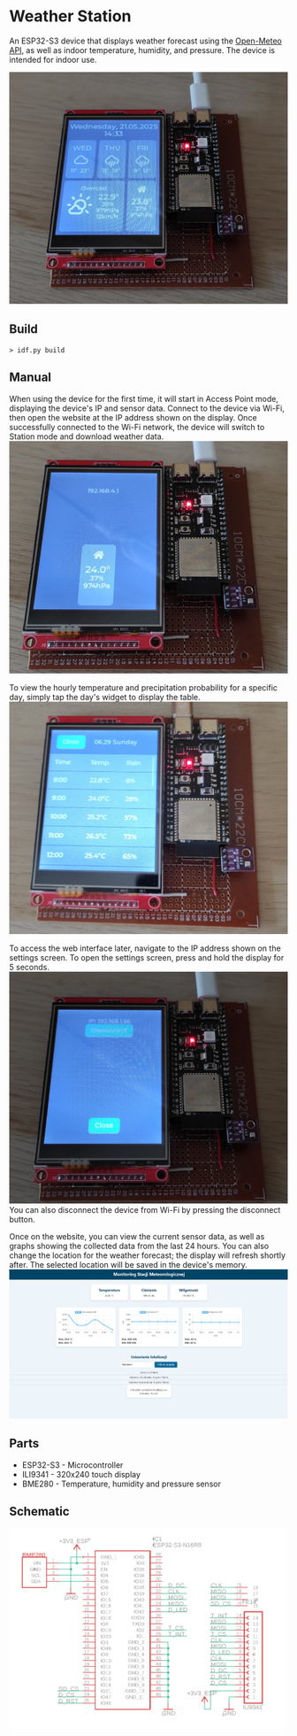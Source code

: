 # Weather Station

An ESP32-S3 device that displays weather forecast using the [Open-Meteo API](https://open-meteo.com/), as well as indoor temperature, humidity, and pressure. The device is intended for indoor use.

![Showcase](showcase/main.jpg "Showcase")

## Build
```
> idf.py build
```

## Manual
When using the device for the first time, it will start in Access Point mode, displaying the device's IP and sensor data. Connect to the device via Wi-Fi, then open the website at the IP address shown on the display. Once successfully connected to the Wi-Fi network, the device will switch to Station mode and download weather data.
![Showcase-ap](showcase/ap-mode.jpg "Showcase-ap")

To view the hourly temperature and precipitation probability for a specific day, simply tap the day's widget to display the table.
![Showcase-table](showcase/table.jpg "Showcase-table")

To access the web interface later, navigate to the IP address shown on the settings screen. To open the settings screen, press and hold the display for 5 seconds.
![Showcase-wifi](showcase/wifi.jpg "Showcase-wif")
You can also disconnect the device from Wi-Fi by pressing the disconnect button.

Once on the website, you can view the current sensor data, as well as graphs showing the collected data from the last 24 hours. You can also change the location for the weather forecast; the display will refresh shortly after. The selected location will be saved in the device's memory. 
![web](showcase/web.png "web")

## Parts
- ESP32-S3 - Microcontroller
- ILI9341 - 320x240 touch display
- BME280 - Temperature, humidity and pressure sensor

## Schematic
![Schematic](showcase/schematic.png "Schematic")